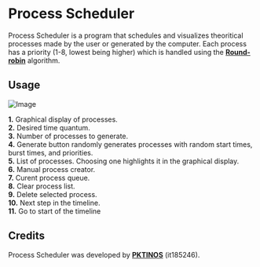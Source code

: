 Process Scheduler
========

Process Scheduler is a program that schedules and visualizes theoritical processes made by the user or generated by the computer. 
Each process has a priority (1-8, lowest being higher) which is handled using the **[Round-robin](https://en.wikipedia.org/wiki/Round-robin_scheduling)** algorithm.

Usage
--------
![Image](https://i.imgur.com/7iBYfb9.png)

**1.** Graphical display of processes.    
**2.** Desired time quantum.    
**3.** Number of processes to generate.    
**4.** Generate button randomly generates processes with random start times, burst times, and priorities.    
**5.** List of processes. Choosing one highlights it in the graphical display.    
**6.** Manual process creator.    
**7.** Curent process queue.    
**8.** Clear process list.    
**9.** Delete selected process.    
**10.** Next step in the timeline.    
**11.** Go to start of the timeline

Credits
-------
Process Scheduler was developed by **[PKTINOS](https://github.com/PKTINOS)** (it185246).
